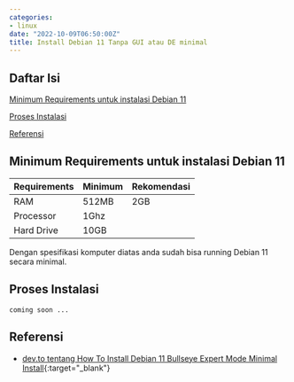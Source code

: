 ```yaml
---
categories:
- linux
date: "2022-10-09T06:50:00Z"
title: Install Debian 11 Tanpa GUI atau DE minimal
---
```


## Daftar Isi  
[Minimum Requirements untuk instalasi Debian 11](#requirements)

[Proses Instalasi](#installation)

[Referensi](#reference)



<a name="requirements"/>

## Minimum Requirements untuk instalasi Debian 11

| Requirements | Minimum | Rekomendasi |
| ------------ | ------- | ----------- |
| RAM          | 512MB   | 2GB         |
| Processor    | 1Ghz    |             |
| Hard Drive   | 10GB    |             |

Dengan spesifikasi komputer diatas anda sudah bisa running Debian 11 secara minimal.

<a name="installation"/>

## Proses Instalasi

```
coming soon ...
```

<a name="reference"/>

## Referensi
- [dev.to tentang How To Install Debian 11 Bullseye Expert Mode Minimal Install](https://dev.to/brandonwallace/how-to-install-debian-11-bullseye-expert-mode-minimal-install-10pd){:target="_blank"}
